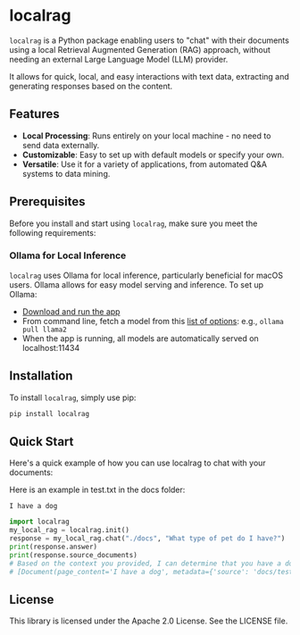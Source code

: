 # localrag

`localrag` is a Python package enabling users to "chat" with their documents using a local Retrieval Augmented Generation (RAG) approach, without needing an external Large Language Model (LLM) provider.

It allows for quick, local, and easy interactions with text data, extracting and generating responses based on the content.

## Features

- **Local Processing**: Runs entirely on your local machine - no need to send data externally.
- **Customizable**: Easy to set up with default models or specify your own.
- **Versatile**: Use it for a variety of applications, from automated Q&A systems to data mining.

## Prerequisites

Before you install and start using `localrag`, make sure you meet the following requirements:

### Ollama for Local Inference

`localrag` uses Ollama for local inference, particularly beneficial for macOS users. Ollama allows for easy model serving and inference. To set up Ollama:

* [Download and run the app](https://ollama.ai/download)
* From command line, fetch a model from this [list of options](https://github.com/jmorganca/ollama): e.g., `ollama pull llama2`
* When the app is running, all models are automatically served on localhost:11434

## Installation

To install `localrag`, simply use pip:

```bash
pip install localrag
```

## Quick Start

Here's a quick example of how you can use localrag to chat with your documents:

Here is an example in test.txt in the docs folder:

```
I have a dog
```

```python
import localrag
my_local_rag = localrag.init()
response = my_local_rag.chat("./docs", "What type of pet do I have?")
print(response.answer)
print(response.source_documents)
# Based on the context you provided, I can determine that you have a dog. Therefore, the type of pet you have is "dog."
# [Document(page_content='I have a dog', metadata={'source': 'docs/test.txt'})]
```

## License

This library is licensed under the Apache 2.0 License. See the LICENSE file.